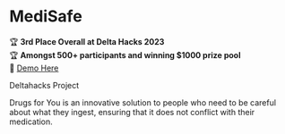 # MediSafe

🏆 **3rd Place Overall at Delta Hacks 2023** \
🏆 **Amongst 500+ participants and winning $1000 prize pool**  
:link: [Demo Here](https://devpost.com/software/pocket-drugs)

Deltahacks Project

Drugs for You is an innovative solution to people who need to be careful about what they ingest, ensuring that it does not conflict with their medication.
